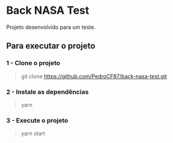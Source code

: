# Back NASA Test

Projeto desenvolvido para um teste.

## Para executar o projeto

### 1 - Clone o projeto
> git clone https://github.com/PedroCF87/back-nasa-test.git

### 2 - Instale as dependências
> yarn

### 3 - Execute o projeto
> yarn start
